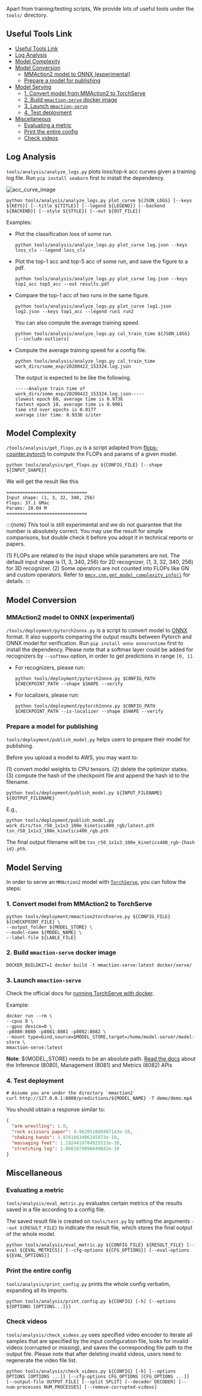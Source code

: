 Apart from training/testing scripts, We provide lots of useful tools under the `tools/` directory.

## Useful Tools Link

<!-- TOC -->

- [Useful Tools Link](#useful-tools-link)
- [Log Analysis](#log-analysis)
- [Model Complexity](#model-complexity)
- [Model Conversion](#model-conversion)
  - [MMAction2 model to ONNX (experimental)](#mmaction2-model-to-onnx-experimental)
  - [Prepare a model for publishing](#prepare-a-model-for-publishing)
- [Model Serving](#model-serving)
  - [1. Convert model from MMAction2 to TorchServe](#1-convert-model-from-mmaction2-to-torchserve)
  - [2. Build `mmaction-serve` docker image](#2-build-mmaction-serve-docker-image)
  - [3. Launch `mmaction-serve`](#3-launch-mmaction-serve)
  - [4. Test deployment](#4-test-deployment)
- [Miscellaneous](#miscellaneous)
  - [Evaluating a metric](#evaluating-a-metric)
  - [Print the entire config](#print-the-entire-config)
  - [Check videos](#check-videos)

<!-- TOC -->

## Log Analysis

`tools/analysis/analyze_logs.py` plots loss/top-k acc curves given a training log file. Run `pip install seaborn` first to install the dependency.

![acc_curve_image](https://github.com/open-mmlab/mmaction2/raw/master/resources/acc_curve.png)

```shell
python tools/analysis/analyze_logs.py plot_curve ${JSON_LOGS} [--keys ${KEYS}] [--title ${TITLE}] [--legend ${LEGEND}] [--backend ${BACKEND}] [--style ${STYLE}] [--out ${OUT_FILE}]
```

Examples:

- Plot the classification loss of some run.

  ```shell
  python tools/analysis/analyze_logs.py plot_curve log.json --keys loss_cls --legend loss_cls
  ```

- Plot the top-1 acc and top-5 acc of some run, and save the figure to a pdf.

  ```shell
  python tools/analysis/analyze_logs.py plot_curve log.json --keys top1_acc top5_acc --out results.pdf
  ```

- Compare the top-1 acc of two runs in the same figure.

  ```shell
  python tools/analysis/analyze_logs.py plot_curve log1.json log2.json --keys top1_acc --legend run1 run2
  ```

  You can also compute the average training speed.

  ```shell
  python tools/analysis/analyze_logs.py cal_train_time ${JSON_LOGS} [--include-outliers]
  ```

- Compute the average training speed for a config file.

  ```shell
  python tools/analysis/analyze_logs.py cal_train_time work_dirs/some_exp/20200422_153324.log.json
  ```

  The output is expected to be like the following.

  ```text
  -----Analyze train time of work_dirs/some_exp/20200422_153324.log.json-----
  slowest epoch 60, average time is 0.9736
  fastest epoch 18, average time is 0.9001
  time std over epochs is 0.0177
  average iter time: 0.9330 s/iter
  ```

## Model Complexity

`/tools/analysis/get_flops.py` is a script adapted from [flops-counter.pytorch](https://github.com/sovrasov/flops-counter.pytorch) to compute the FLOPs and params of a given model.

```shell
python tools/analysis/get_flops.py ${CONFIG_FILE} [--shape ${INPUT_SHAPE}]
```

We will get the result like this

```text
==============================
Input shape: (1, 3, 32, 340, 256)
Flops: 37.1 GMac
Params: 28.04 M
==============================
```

:::{note}
This tool is still experimental and we do not guarantee that the number is absolutely correct.
You may use the result for simple comparisons, but double check it before you adopt it in technical reports or papers.

(1) FLOPs are related to the input shape while parameters are not. The default input shape is (1, 3, 340, 256) for 2D recognizer, (1, 3, 32, 340, 256) for 3D recognizer.
(2) Some operators are not counted into FLOPs like GN and custom operators. Refer to [`mmcv.cnn.get_model_complexity_info()`](https://github.com/open-mmlab/mmcv/blob/master/mmcv/cnn/utils/flops_counter.py) for details.
:::

## Model Conversion

### MMAction2 model to ONNX (experimental)

`/tools/deployment/pytorch2onnx.py` is a script to convert model to [ONNX](https://github.com/onnx/onnx) format.
It also supports comparing the output results between Pytorch and ONNX model for verification.
Run `pip install onnx onnxruntime` first to install the dependency.
Please note that a softmax layer could be added for recognizers by `--softmax` option, in order to get predictions in range `[0, 1]`.

- For recognizers, please run:

  ```shell
  python tools/deployment/pytorch2onnx.py $CONFIG_PATH $CHECKPOINT_PATH --shape $SHAPE --verify
  ```

- For localizers, please run:

  ```shell
  python tools/deployment/pytorch2onnx.py $CONFIG_PATH $CHECKPOINT_PATH --is-localizer --shape $SHAPE --verify
  ```

### Prepare a model for publishing

`tools/deployment/publish_model.py` helps users to prepare their model for publishing.

Before you upload a model to AWS, you may want to:

(1) convert model weights to CPU tensors.
(2) delete the optimizer states.
(3) compute the hash of the checkpoint file and append the hash id to the filename.

```shell
python tools/deployment/publish_model.py ${INPUT_FILENAME} ${OUTPUT_FILENAME}
```

E.g.,

```shell
python tools/deployment/publish_model.py work_dirs/tsn_r50_1x1x3_100e_kinetics400_rgb/latest.pth tsn_r50_1x1x3_100e_kinetics400_rgb.pth
```

The final output filename will be `tsn_r50_1x1x3_100e_kinetics400_rgb-{hash id}.pth`.

## Model Serving

In order to serve an `MMAction2` model with [`TorchServe`](https://pytorch.org/serve/), you can follow the steps:

### 1. Convert model from MMAction2 to TorchServe

```shell
python tools/deployment/mmaction2torchserve.py ${CONFIG_FILE} ${CHECKPOINT_FILE} \
--output_folder ${MODEL_STORE} \
--model-name ${MODEL_NAME} \
--label-file ${LABLE_FILE}

```

### 2. Build `mmaction-serve` docker image

```shell
DOCKER_BUILDKIT=1 docker build -t mmaction-serve:latest docker/serve/
```

### 3. Launch `mmaction-serve`

Check the official docs for [running TorchServe with docker](https://github.com/pytorch/serve/blob/master/docker/README.md#running-torchserve-in-a-production-docker-environment).

Example:

```shell
docker run --rm \
--cpus 8 \
--gpus device=0 \
-p8080:8080 -p8081:8081 -p8082:8082 \
--mount type=bind,source=$MODEL_STORE,target=/home/model-server/model-store \
mmaction-serve:latest
```

**Note**: ${MODEL_STORE} needs to be an absolute path.
[Read the docs](https://github.com/pytorch/serve/blob/072f5d088cce9bb64b2a18af065886c9b01b317b/docs/rest_api.md) about the Inference (8080), Management (8081) and Metrics (8082) APis

### 4. Test deployment

```shell
# Assume you are under the directory `mmaction2`
curl http://127.0.0.1:8080/predictions/${MODEL_NAME} -T demo/demo.mp4
```

You should obtain a response similar to:

```json
{
  "arm wrestling": 1.0,
  "rock scissors paper": 4.962051880497143e-10,
  "shaking hands": 3.9761663406245873e-10,
  "massaging feet": 1.1924419784925533e-10,
  "stretching leg": 1.0601879096849842e-10
}
```

## Miscellaneous

### Evaluating a metric

`tools/analysis/eval_metric.py` evaluates certain metrics of the results saved in a file according to a config file.

The saved result file is created on `tools/test.py` by setting the arguments `--out ${RESULT_FILE}` to indicate the result file,
which stores the final output of the whole model.

```shell
python tools/analysis/eval_metric.py ${CONFIG_FILE} ${RESULT_FILE} [--eval ${EVAL_METRICS}] [--cfg-options ${CFG_OPTIONS}] [--eval-options ${EVAL_OPTIONS}]
```

### Print the entire config

`tools/analysis/print_config.py` prints the whole config verbatim, expanding all its imports.

```shell
python tools/analysis/print_config.py ${CONFIG} [-h] [--options ${OPTIONS [OPTIONS...]}]
```

### Check videos

`tools/analysis/check_videos.py` uses specified video encoder to iterate all samples that are specified by the input configuration file, looks for invalid videos (corrupted or missing), and saves the corresponding file path to the output file. Please note that after deleting invalid videos, users need to regenerate the video file list.

```shell
python tools/analysis/check_videos.py ${CONFIG} [-h] [--options OPTIONS [OPTIONS ...]] [--cfg-options CFG_OPTIONS [CFG_OPTIONS ...]] [--output-file OUTPUT_FILE] [--split SPLIT] [--decoder DECODER] [--num-processes NUM_PROCESSES] [--remove-corrupted-videos]
```
